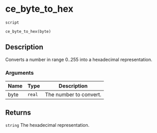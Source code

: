 # ce_byte_to_hex
`script`
```gml
ce_byte_to_hex(byte)
```

## Description
Converts a number in range 0..255 into a hexadecimal representation.

### Arguments
| Name | Type | Description |
| ---- | ---- | ----------- |
| byte | `real` | The number to convert. |

## Returns
`string` The hexadecimal representation.